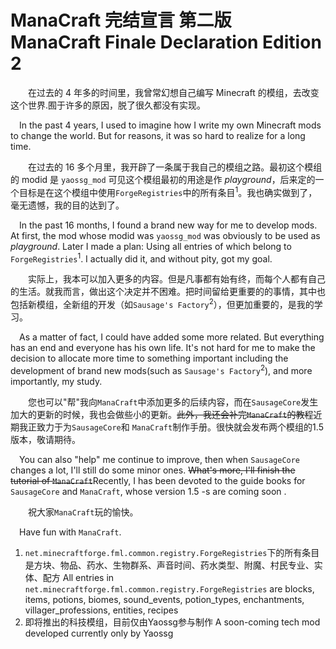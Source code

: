 # ManaCraft 完结宣言 第二版 ManaCraft Finale Declaration Edition 2

&emsp;&emsp;在过去的 4 年多的时间里，我曾常幻想自己编写 Minecraft 的模组，去改变这个世界.囿于许多的原因，脱了很久都没有实现。

&ensp;&ensp;In the past 4 years, I used to imagine how I write my own Minecraft mods to change the world. But for reasons, it was so hard to realize for a long time.

&emsp;&emsp;在过去的 16 多个月里，我开辟了一条属于我自己的模组之路。最初这个模组的 modid 是 `yaossg_mod` 可见这个模组最初的用途是作 *playground*，后来定的一个目标是在这个模组中使用`ForgeRegistries`中的所有条目<sup>1</sup>。我也确实做到了，毫无遗憾，我的目的达到了。

&ensp;&ensp;In the past 16 months, I found a brand new way for me to develop mods. At first, the mod whose modid was `yaossg_mod` was obviously to be used as *playground*. Later I made a plan: Using all entries of which belong to `ForgeRegistries`<sup>1</sup>. I actually did it, and without pity, got my goal.

&emsp;&emsp;实际上，我本可以加入更多的内容。但是凡事都有始有终，而每个人都有自己的生活。就我而言，做出这个决定并不困难。把时间留给更重要的的事情，其中也包括新模组，全新组的开发（如`Sausage's Factory`<sup>2</sup>），但更加重要的，是我的学习。

&ensp;&ensp;As a matter of fact, I could have added some more related. But everything has an end and everyone has his own life. It's not hard for me to make the decision to allocate more time to something important including the development of brand new mods(such as `Sausage's Factory`<sup>2</sup>), and more importantly, my study.

&emsp;&emsp;您也可以"帮"我向`ManaCraft`中添加更多的后续内容，而在`SausageCore`发生加大的更新的时候，我也会做些小的更新。~~此外，我还会补完`ManaCraft`的教程~~近期我正致力于为`SausageCore`和 `ManaCraft`制作手册。很快就会发布两个模组的1.5版本，敬请期待。

&ensp;&ensp;You can also "help" me continue to improve, then when `SausageCore` changes a lot, I'll still do some minor ones. ~~What's more, I'll finish the tutorial of `ManaCraft`~~Recently, I has been devoted to the guide books for `SausageCore` and  `ManaCraft`, whose version 1.5 -s are coming soon .

&emsp;&emsp;祝大家`ManaCraft`玩的愉快。

&ensp;&ensp;Have fun with `ManaCraft`.




1.  `net.minecraftforge.fml.common.registry.ForgeRegistries`下的所有条目是方块、物品、药水、生物群系、声音时间、药水类型、附魔、村民专业、实体、配方
All entries in `net.minecraftforge.fml.common.registry.ForgeRegistries` are blocks, items, potions, biomes, sound_events, potion_types, enchantments, villager_professions, entities, recipes
2.  即将推出的科技模组，目前仅由Yaossg参与制作
A soon-coming tech mod developed currently only by Yaossg